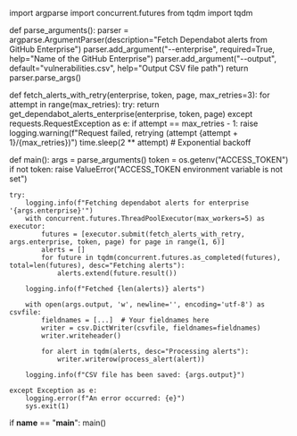 import argparse
import concurrent.futures
from tqdm import tqdm

def parse_arguments():
    parser = argparse.ArgumentParser(description="Fetch Dependabot alerts from GitHub Enterprise")
    parser.add_argument("--enterprise", required=True, help="Name of the GitHub Enterprise")
    parser.add_argument("--output", default="vulnerabilities.csv", help="Output CSV file path")
    return parser.parse_args()

def fetch_alerts_with_retry(enterprise, token, page, max_retries=3):
    for attempt in range(max_retries):
        try:
            return get_dependabot_alerts_enterprise(enterprise, token, page)
        except requests.RequestException as e:
            if attempt == max_retries - 1:
                raise
            logging.warning(f"Request failed, retrying (attempt {attempt + 1}/{max_retries})")
            time.sleep(2 ** attempt)  # Exponential backoff

def main():
    args = parse_arguments()
    token = os.getenv("ACCESS_TOKEN")
    if not token:
        raise ValueError("ACCESS_TOKEN environment variable is not set")

    try:
        logging.info(f"Fetching dependabot alerts for enterprise '{args.enterprise}'")
        with concurrent.futures.ThreadPoolExecutor(max_workers=5) as executor:
            futures = [executor.submit(fetch_alerts_with_retry, args.enterprise, token, page) for page in range(1, 6)]
            alerts = []
            for future in tqdm(concurrent.futures.as_completed(futures), total=len(futures), desc="Fetching alerts"):
                alerts.extend(future.result())

        logging.info(f"Fetched {len(alerts)} alerts")

        with open(args.output, 'w', newline='', encoding='utf-8') as csvfile:
            fieldnames = [...]  # Your fieldnames here
            writer = csv.DictWriter(csvfile, fieldnames=fieldnames)
            writer.writeheader()
            
            for alert in tqdm(alerts, desc="Processing alerts"):
                writer.writerow(process_alert(alert))
        
        logging.info(f"CSV file has been saved: {args.output}")
    
    except Exception as e:
        logging.error(f"An error occurred: {e}")
        sys.exit(1)

if __name__ == "__main__":
    main()
